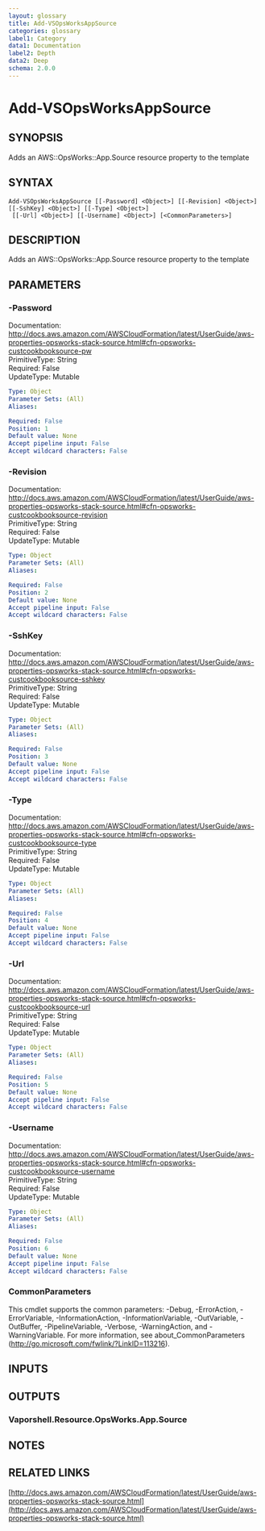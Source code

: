 ```yaml
---
layout: glossary
title: Add-VSOpsWorksAppSource
categories: glossary
label1: Category
data1: Documentation
label2: Depth
data2: Deep
schema: 2.0.0
---
```


# Add-VSOpsWorksAppSource

## SYNOPSIS
Adds an AWS::OpsWorks::App.Source resource property to the template

## SYNTAX

```
Add-VSOpsWorksAppSource [[-Password] <Object>] [[-Revision] <Object>] [[-SshKey] <Object>] [[-Type] <Object>]
 [[-Url] <Object>] [[-Username] <Object>] [<CommonParameters>]
```

## DESCRIPTION
Adds an AWS::OpsWorks::App.Source resource property to the template

## PARAMETERS

### -Password
Documentation: http://docs.aws.amazon.com/AWSCloudFormation/latest/UserGuide/aws-properties-opsworks-stack-source.html#cfn-opsworks-custcookbooksource-pw    
PrimitiveType: String    
Required: False    
UpdateType: Mutable

```yaml
Type: Object
Parameter Sets: (All)
Aliases:

Required: False
Position: 1
Default value: None
Accept pipeline input: False
Accept wildcard characters: False
```

### -Revision
Documentation: http://docs.aws.amazon.com/AWSCloudFormation/latest/UserGuide/aws-properties-opsworks-stack-source.html#cfn-opsworks-custcookbooksource-revision    
PrimitiveType: String    
Required: False    
UpdateType: Mutable

```yaml
Type: Object
Parameter Sets: (All)
Aliases:

Required: False
Position: 2
Default value: None
Accept pipeline input: False
Accept wildcard characters: False
```

### -SshKey
Documentation: http://docs.aws.amazon.com/AWSCloudFormation/latest/UserGuide/aws-properties-opsworks-stack-source.html#cfn-opsworks-custcookbooksource-sshkey    
PrimitiveType: String    
Required: False    
UpdateType: Mutable

```yaml
Type: Object
Parameter Sets: (All)
Aliases:

Required: False
Position: 3
Default value: None
Accept pipeline input: False
Accept wildcard characters: False
```

### -Type
Documentation: http://docs.aws.amazon.com/AWSCloudFormation/latest/UserGuide/aws-properties-opsworks-stack-source.html#cfn-opsworks-custcookbooksource-type    
PrimitiveType: String    
Required: False    
UpdateType: Mutable

```yaml
Type: Object
Parameter Sets: (All)
Aliases:

Required: False
Position: 4
Default value: None
Accept pipeline input: False
Accept wildcard characters: False
```

### -Url
Documentation: http://docs.aws.amazon.com/AWSCloudFormation/latest/UserGuide/aws-properties-opsworks-stack-source.html#cfn-opsworks-custcookbooksource-url    
PrimitiveType: String    
Required: False    
UpdateType: Mutable

```yaml
Type: Object
Parameter Sets: (All)
Aliases:

Required: False
Position: 5
Default value: None
Accept pipeline input: False
Accept wildcard characters: False
```

### -Username
Documentation: http://docs.aws.amazon.com/AWSCloudFormation/latest/UserGuide/aws-properties-opsworks-stack-source.html#cfn-opsworks-custcookbooksource-username    
PrimitiveType: String    
Required: False    
UpdateType: Mutable

```yaml
Type: Object
Parameter Sets: (All)
Aliases:

Required: False
Position: 6
Default value: None
Accept pipeline input: False
Accept wildcard characters: False
```

### CommonParameters
This cmdlet supports the common parameters: -Debug, -ErrorAction, -ErrorVariable, -InformationAction, -InformationVariable, -OutVariable, -OutBuffer, -PipelineVariable, -Verbose, -WarningAction, and -WarningVariable.
For more information, see about_CommonParameters (http://go.microsoft.com/fwlink/?LinkID=113216).

## INPUTS

## OUTPUTS

### Vaporshell.Resource.OpsWorks.App.Source

## NOTES

## RELATED LINKS

[http://docs.aws.amazon.com/AWSCloudFormation/latest/UserGuide/aws-properties-opsworks-stack-source.html](http://docs.aws.amazon.com/AWSCloudFormation/latest/UserGuide/aws-properties-opsworks-stack-source.html)

